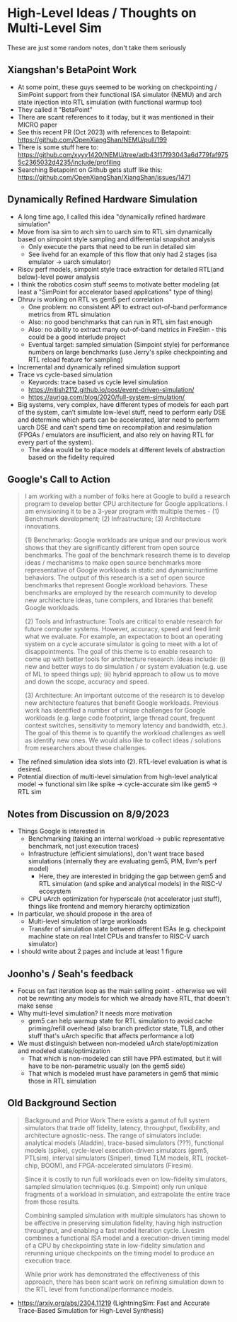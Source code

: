 # High-Level Ideas / Thoughts on Multi-Level Sim

These are just some random notes, don't take them seriously

## Xiangshan's BetaPoint Work

- At some point, these guys seemed to be working on checkpointing / SimPoint support from their functional ISA simulator (NEMU) and arch state injection into RTL simulation (with functional warmup too)
- They called it "BetaPoint"
- There are scant references to it today, but it was mentioned in their MICRO paper
- See this recent PR (Oct 2023) with references to Betapoint: https://github.com/OpenXiangShan/NEMU/pull/199
- There is some stuff here to: https://github.com/xyyy1420/NEMU/tree/adb43f17f93043a6d779faf9755c2365032d4235/include/profiling
- Searching Betapoint on Github gets stuff like this: https://github.com/OpenXiangShan/XiangShan/issues/1471

## Dynamically Refined Hardware Simulation

- A long time ago, I called this idea "dynamically refined hardware simulation"
- Move from isa sim to arch sim to uarch sim to RTL sim dynamically based on simpoint style sampling and differential snapshot analysis
    - Only execute the parts that need to be run in detailed sim
    - See livehd for an example of this flow that only had 2 stages (isa emulator -> uarch simulator)
- Riscv perf models, simpoint style trace extraction for detailed RTL(and below)-level power analysis
- I think the robotics cosim stuff seems to motivate better modeling (at least a "SimPoint for accelerator based applications" type of thing)
- Dhruv is working on RTL vs gem5 perf correlation
    - One problem: no consistent API to extract out-of-band performance metrics from RTL simulation
    - Also: no good benchmarks that can run in RTL sim fast enough
    - Also: no ability to extract many out-of-band metrics in FireSim - this could be a good interlude project
    - Eventual target: sampled simulation (Simpoint style) for performance numbers on large benchmarks (use Jerry's spike checkpointing and RTL reload feature for sampling)
- Incremental and dynamically refined simulation support
- Trace vs cycle-based simulation
    - Keywords: trace based vs cycle level simulation
    - https://nitish2112.github.io/post/event-driven-simulation/
    - https://auriga.com/blog/2020/full-system-simulation/
- Big systems, very complex, have different types of models for each part of the system, can’t simulate low-level stuff, need to perform early DSE and determine which parts can be accelerated, later need to perform uarch DSE and can’t spend time on recompilation and resimulation (FPGAs / emulators are insufficient, and also rely on having RTL for every part of the system).
    - The idea would be to place models at different levels of abstraction based on the fidelity required

## Google's Call to Action

> I am working with a number of folks here at Google to build a research program to develop better CPU architecture for Google applications. I am envisioning it to be a 3-year program with multiple themes - (1) Benchmark development; (2) Infrastructure; (3) Architecture innovations.
>
> (1) Benchmarks: Google workloads are unique and our previous work shows that they are significantly different from open source benchmarks. The goal of the benchmark research theme is to develop ideas / mechanisms to make open source benchmarks more representative of Google workloads in static and dynamic/runtime behaviors. The output of this research is a set of open source benchmarks that represent Google workload behaviors. These benchmarks are employed by the research community to develop new architecture ideas, tune compilers, and libraries that benefit Google workloads.
>
> (2) Tools and Infrastructure: Tools are critical to enable research for future computer systems. However, accuracy, speed and feed limit what we evaluate. For example, an expectation to boot an operating system on a cycle accurate simulator is going to meet with a lot of disappointments. The goal of this theme is to enable research to come up with better tools for architecture research. Ideas include: (i) new and better ways to do simulation / or system evaluation (e.g. use of ML to speed things up); (ii) hybrid approach to allow us to move and down the scope, accuracy and speed.
>
> (3) Architecture: An important outcome of the research is to develop new architecture features that benefit Google workloads. Previous work has identified a number of unique challenges for Google workloads (e.g. large code footprint, large thread count, frequent context switches, sensitivity to memory latency and bandwidth, etc.). The goal of this theme is to quantify the workload challenges as well as identify new ones. We would also like to collect ideas / solutions from researchers about these challenges.

- The refined simulation idea slots into (2). RTL-level evaluation is what is desired.
- Potential direction of multi-level simulation from high-level analytical model -> functional sim like spike -> cycle-accurate sim like gem5 -> RTL sim

## Notes from Discussion on 8/9/2023

- Things Google is interested in
    - Benchmarking (taking an internal workload -> public representative benchmark, not just execution traces)
    - Infrastructure (efficient simulations), don't want trace based simulations (internally they are evaluating gem5, PIM, llvm's perf model)
        - Here, they are interested in bridging the gap between gem5 and RTL simulation (and spike and analytical models) in the RISC-V ecosystem
    - CPU uArch optimization for hyperscale (not accelerator just stuff), things like frontend and memory hierarchy optimization
- In particular, we should propose in the area of
    - Multi-level simulation of large workloads
    - Transfer of simulation state between different ISAs (e.g. checkpoint machine state on real Intel CPUs and transfer to RISC-V uarch simulator)
- I should write about 2 pages and include at least 1 figure

## Joonho's / Seah's feedback

- Focus on fast iteration loop as the main selling point - otherwise we will not be rewriting any models for which we already have RTL, that doesn't make sense
- Why multi-level simulation? It needs more motivation
    - gem5 can help warmup state for RTL simulation to avoid cache priming/refill overhead (also branch predictor state, TLB, and other stuff that's uArch specific that affects performance a lot)
- We must distinguish between non-modeled uArch state/optimization and modeled state/optimization
    - That which is non-modeled can still have PPA estimated, but it will have to be non-parametric usually (on the gem5 side)
    - That which is modeled must have parameters in gem5 that mimic those in RTL simulation

## Old Background Section

> Background and Prior Work
> There exists a gamut of full system simulators that trade off fidelity, latency, throughput, flexibility, and architecture agnostic-ness. The range of simulators include: analytical models (Aladdin), trace-based simulators (???), functional models (spike), cycle-level execution-driven simulators (gem5, PTLsim), interval simulators (Sniper), timed TLM models, RTL (rocket-chip, BOOM), and FPGA-accelerated simulators (Firesim).
>
> Since it is costly to run full workloads even on low-fidelity simulators, sampled simulation techniques (e.g. Simpoint) only run unique fragments of a workload in simulation, and extrapolate the entire trace from those results.
>
> Combining sampled simulation with multiple simulators has shown to be effective in preserving simulation fidelity, having high instruction throughput, and enabling a fast model iteration cycle. Livesim combines a functional ISA model and a execution-driven timing model of a CPU by checkpointing state in low-fidelity simulation and rerunning unique checkpoints on the timing model to produce an execution trace.
>
> While prior work has demonstrated the effectiveness of this approach, there has been scant work on refining simulation down to the RTL level from functional/performance models.

- https://arxiv.org/abs/2304.11219 (LightningSim: Fast and Accurate Trace-Based Simulation for High-Level Synthesis)
